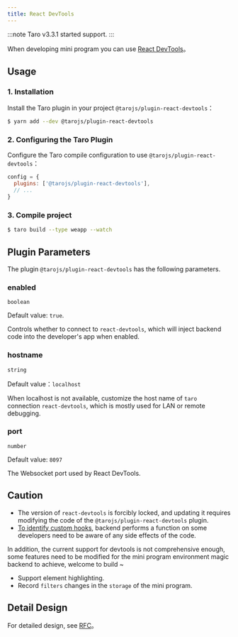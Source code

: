```yaml
---
title: React DevTools
---
```


:::note
Taro v3.3.1 started support.
:::

When developing mini program you can use [React DevTools](https://github.com/facebook/react/blob/main/packages/react-devtools/README.md)。

## Usage

### 1. Installation

Install the Taro plugin in your project `@tarojs/plugin-react-devtools`：

```sh
$ yarn add --dev @tarojs/plugin-react-devtools
```

### 2. Configuring the Taro Plugin

Configure the Taro compile configuration to use `@tarojs/plugin-react-devtools`：

```js title="config/dev.js"
config = {
  plugins: ['@tarojs/plugin-react-devtools'],
  // ...
}
```

### 3. Compile project

```sh
$ taro build --type weapp --watch
```

## Plugin Parameters

The plugin `@tarojs/plugin-react-devtools` has the following parameters.

### enabled

`boolean`

Default value: `true`.

Controls whether to connect to `react-devtools`, which will inject backend code into the developer's app when enabled.

### hostname

`string`

Default value：`localhost`

When localhost is not available, customize the host name of `taro` connection `react-devtools`, which is mostly used for LAN or remote debugging.

### port

`number`

Default value: `8097`

The Websocket port used by React DevTools.

## Caution

- The version of `react-devtools` is forcibly locked, and updating it requires modifying the code of the `@tarojs/plugin-react-devtools` plugin.
- [To identify custom hooks](https://github.com/facebook/react/blob/main/packages/react-devtools/OVERVIEW.md#inspecting-hooks), backend performs a function on some developers need to be aware of any side effects of the code.

In addition, the current support for devtools is not comprehensive enough, some features need to be modified for the mini program environment magic backend to achieve, welcome to build ~

- Support element highlighting.
- Record `filters` changes in the `storage` of the mini program.

## Detail Design

For detailed design, see [RFC](https://github.com/NervJS/taro-rfcs/blob/master/rfcs/0005-react-devtools.md)。
